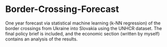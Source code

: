 # Border-Crossing-Forecast
One year forecast via statistical machine learning (k-NN regression) of the border crossings from Ukraine into Slovakia using the UNHCR dataset. The final policy brief is included, and the economic section (written by myself) contains an analysis of the results.
